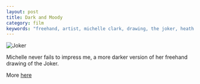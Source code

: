 ```yaml
---
layout: post
title: Dark and Moody
category: film
keywords: "freehand, artist, michelle clark, drawing, the joker, heath ledger, dark knight, wacom pad"
---
```


![Joker](http://farm4.static.flickr.com/3075/2737651689_f3fd7e5e97.jpg)

Michelle never fails to impress me, a more darker version of her freehand drawing of the Joker.

More [here](http://www.flickr.com/photos/indieflickr/sets/72157603783319055/)
